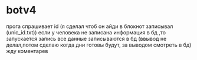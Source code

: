 # botv4
прога спрашивает id (я сделал чтоб он айди в блокнот записывал (unic_id.txt))
если у человека не записана информация в бд ,то запускается запись 
все данные записываются в бд (ввывод не делал,потом сделаю когда дни готовы будут, за выводом смотреть в бд)
жду коментарев 
